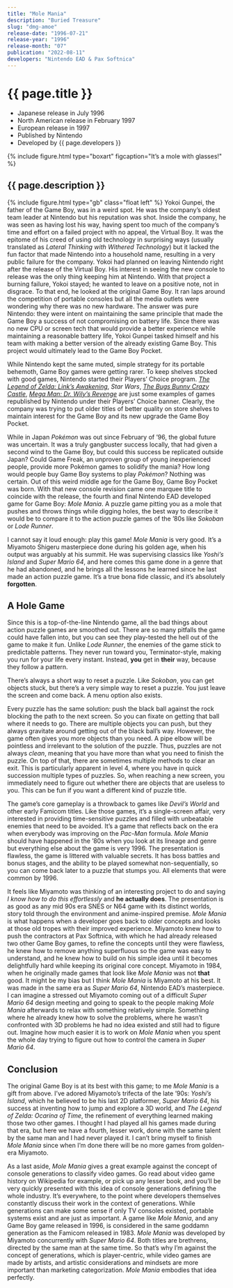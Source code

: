 ```yaml
---
title: "Mole Mania"
description: "Buried Treasure"
slug: "dmg-amoe"
release-date: "1996-07-21"
release-year: "1996"
release-month: "07"
publication: "2022-08-11"
developers: "Nintendo EAD & Pax Softnica"
---
```

# {{ page.title }}

- Japanese release in July 1996
- North American release in February 1997
- European release in 1997
- Published by Nintendo
- Developed by {{ page.developers }}

{% include figure.html type="boxart" figcaption="It’s a mole with glasses!" %}

## {{ page.description }}
{% include figure.html type="gb" class="float left" %}
Yokoi Gunpei, the father of the Game Boy, was in a weird spot. He was the company’s oldest team leader at Nintendo but his reputation was shot. Inside the company, he was seen as having lost his way, having spent too much of the company’s time and effort on a failed project with no appeal, the Virtual Boy. It was the epitome of his creed of using old technology in surprising ways (usually translated as *Lateral Thinking with Withered Technology*) but it lacked the fun factor that made Nintendo into a household name, resulting in a very public failure for the company. Yokoi had planned on leaving Nintendo right after the release of the Virtual Boy. His interest in seeing the new console to release was the only thing keeping him at Nintendo. With that project a burning failure, Yokoi stayed; he wanted to leave on a positive note, not in disgrace. To that end, he looked at the original Game Boy. It ran laps around the competition of portable consoles but all the media outlets were wondering why there was no new hardware. The answer was pure Nintendo: they were intent on maintaining the same principle that made the Game Boy a success of not compromising on battery life. Since there was no new CPU or screen tech that would provide a better experience while maintaining a reasonable battery life, Yokoi Gunpei tasked himself and his team with making a better version of the already existing Game Boy. This project would ultimately lead to the Game Boy Pocket.

While Nintendo kept the same muted, simple strategy for its portable behemoth, Game Boy games were getting rarer. To keep shelves stocked with good games, Nintendo started their Players’ Choice program. [*The Legend of Zelda: Link’s Awakening*](/articles/dmg-zl/), *Star Wars*, [*The Bugs Bunny Crazy Castle*](/articles/dmg-bb/), [*Mega Man: Dr. Wily’s Revenge*](/articles/dmg-rw/) are just some examples of games republished by Nintendo under their Players’ Choice banner. Clearly, the company was trying to put older titles of better quality on store shelves to maintain interest for the Game Boy and its new upgrade the Game Boy Pocket.

While in Japan *Pokémon* was out since February of ’96, the global future was uncertain. It was a truly gangbuster success locally, that had given a second wind to the Game Boy, but could this success be replicated outside Japan? Could Game Freak, an unproven group of young inexperienced people, provide more Pokémon games to solidify the mania? How long would people buy Game Boy systems to play *Pokémon*? Nothing was certain. Out of this weird middle age for the Game Boy, Game Boy Pocket was born. With that new console revision came one marquee title to coincide with the release, the fourth and final Nintendo EAD developed game for Game Boy: *Mole Mania*. A puzzle game pitting you as a mole that pushes and throws things while digging holes, the best way to describe it would be to compare it to the action puzzle games of the ’80s like *Sokoban* or *Lode Runner*. 

I cannot say it loud enough: play this game! *Mole Mania* is very good. It’s a Miyamoto Shigeru masterpiece done during his golden age, when his output was arguably at his summit. He was supervising classics like *Yoshi’s Island* and *Super Mario 64*, and here comes this game done in a genre that he had abandoned, and he brings all the lessons he learned since he last made an action puzzle game. It’s a true bona fide classic, and it’s absolutely **forgotten**.

## A Hole Game
Since this is a top-of-the-line Nintendo game, all the bad things about action puzzle games are smoothed out. There are so many pitfalls the game could have fallen into, but you can see they play-tested the hell out of the game to make it fun. Unlike *Lode Runner*, the enemies of the game stick to predictable patterns. They never run toward you, Terminator-style, making you run for your life every instant. Instead, **you** get in **their** way, because they follow a pattern.

There’s always a short way to reset a puzzle. Like *Sokoban*, you can get objects stuck, but there’s a very simple way to reset a puzzle. You just leave the screen and come back. A menu option also exists. 

Every puzzle has the same solution: push the black ball against the rock blocking the path to the next screen. So you can fixate on getting that ball where it needs to go. There are multiple objects you can push, but they always gravitate around getting out of the black ball’s way. However, the game often gives you more objects than you need. A pipe elbow will be pointless and irrelevant to the solution of the puzzle. Thus, puzzles are not always *clean*, meaning that you have more than what you need to finish the puzzle. On top of that, there are sometimes multiple methods to clear an exit. This is particularly apparent in level 4, where you have in quick succession multiple types of puzzles. So, when reaching a new screen, you immediately need to figure out whether there are objects that are useless to you. This can be fun if you want a different kind of puzzle title.

The game’s core gameplay is a throwback to games like *Devil’s World* and other early Famicom titles. Like those games, it’s a single-screen affair, very interested in providing time-sensitive puzzles and filled with unbeatable enemies that need to be avoided. It’s a game that reflects back on the era when everybody was improving on the *Pac-Man* formula. *Mole Mania* should have happened in the ’80s when you look at its lineage and genre but everything else about the game is very 1996. The presentation is flawless, the game is littered with valuable secrets. It has boss battles and bonus stages, and the ability to be played somewhat non-sequentially, so you can come back later to a puzzle that stumps you. All elements that were common by 1996.

It feels like Miyamoto was thinking of an interesting project to do and saying *I know how to do this effortlessly* and **he actually does**. The presentation is as good as any mid 90s era SNES or N64 game with its distinct worlds, story told through the environment and anime-inspired premise. *Mole Mania* is what happens when a developer goes back to older concepts and looks at those old tropes with their improved experience. Miyamoto knew how to push the contractors at Pax Softnica, with which he had already released two other Game Boy games, to refine the concepts until they were flawless, he knew how to remove anything superfluous so the game was easy to understand, and he knew how to build on his simple idea until it becomes delightfully hard while keeping its original core concept. Miyamoto in 1984, when he originally made games that look like *Mole Mania* was not **that** good. It might be my bias but I think *Mole Mania* is Miyamoto at his best. It was made in the same era as *Super Mario 64*, Nintendo EAD’s masterpiece. I can imagine a stressed out Miyamoto coming out of a difficult *Super Mario 64* design meeting and going to speak to the people making *Mole Mania* afterwards to relax with something relatively simple. Something where he already knew how to solve the problems, where he wasn’t confronted with 3D problems he had no idea existed and still had to figure out. Imagine how much easier it is to work on *Mole Mania* when you spent the whole day trying to figure out how to control the camera in *Super Mario 64*.

## Conclusion
The original Game Boy is at its best with this game; to me *Mole Mania* is a gift from above. I’ve adored Miyamoto’s trifecta of the late ’90s: *Yoshi’s Island*, which he believed to be his last 2D platformer, *Super Mario 64*, his success at inventing how to jump and explore a 3D world, and *The Legend of Zelda: Ocarina of Time*, the refinement of everything learned making those two other games. I thought I had played all his games made during that era, but here we have a fourth, lesser work, done with the same talent by the same man and I had never played it. I can’t bring myself to finish *Mole Mania* since when I’m done there will be no more games from golden-era Miyamoto.

As a last aside, *Mole Mania* gives a great example against the concept of console generations to classify video games. Go read about video game history on Wikipedia for example, or pick up any lesser book, and you’ll be very quickly presented with this idea of console generations defining the whole industry. It’s everywhere, to the point where developers themselves constantly discuss their work in the context of generations. While generations can make some sense if only TV consoles existed, portable systems exist and are just as important. A game like *Mole Mania*, and any Game Boy game released in 1996, is considered in the same goddamn generation as the Famicom released in 1983. *Mole Mania* was developed by Miyamoto concurrently with *Super Mario 64*. Both titles are brethrens, directed by the same man at the same time. So that’s why I’m against the concept of generations, which is player-centric, while video games are made by artists, and artistic considerations and mindsets are more important than marketing categorization. *Mole Mania* embodies that idea perfectly.